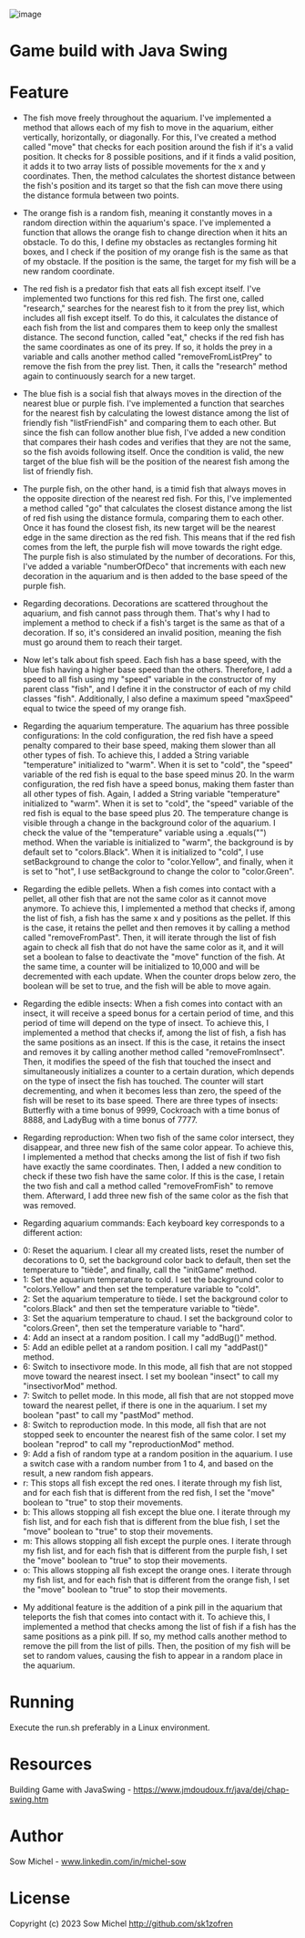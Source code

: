 ![image](https://github.com/sk1zofren/ProjetHelbAquarium/assets/120064745/37751c42-c79c-4c2a-a674-30a9f7dd1540)


# Game build with Java Swing 


# Feature  



- The fish move freely throughout the aquarium. I've implemented a method that allows each of my fish to move in the aquarium, either vertically, horizontally, or diagonally. For this, I've created a method called "move" that checks for each position around the fish if it's a valid position. It checks for 8 possible positions, and if it finds a valid position, it adds it to two array lists of possible movements for the x and y coordinates. Then, the method calculates the shortest distance between the fish's position and its target so that the fish can move there using the distance formula between two points.
  
- The orange fish is a random fish, meaning it constantly moves in a random direction within the aquarium's space. I've implemented a function that allows the orange fish to change direction when it hits an obstacle. To do this, I define my obstacles as rectangles forming hit boxes, and I check if the position of my orange fish is the same as that of my obstacle. If the position is the same, the target for my fish will be a new random coordinate.


- The red fish is a predator fish that eats all fish except itself. I've implemented two functions for this red fish. The first one, called "research," searches for the nearest fish to it from the prey list, which includes all fish except itself. To do this, it calculates the distance of each fish from the list and compares them to keep only the smallest distance.
The second function, called "eat," checks if the red fish has the same coordinates as one of its prey. If so, it holds the prey in a variable and calls another method called "removeFromListPrey" to remove the fish from the prey list. Then, it calls the "research" method again to continuously search for a new target.

- The blue fish is a social fish that always moves in the direction of the nearest blue or purple fish. I've implemented a function that searches for the nearest fish by calculating the lowest distance among the list of friendly fish "listFriendFish" and comparing them to each other. But since the fish can follow another blue fish, I've added a new condition that compares their hash codes and verifies that they are not the same, so the fish avoids following itself. Once the condition is valid, the new target of the blue fish will be the position of the nearest fish among the list of friendly fish.

- The purple fish, on the other hand, is a timid fish that always moves in the opposite direction of the nearest red fish. For this, I've implemented a method called "go" that calculates the closest distance among the list of red fish using the distance formula, comparing them to each other. Once it has found the closest fish, its new target will be the nearest edge in the same direction as the red fish. This means that if the red fish comes from the left, the purple fish will move towards the right edge. The purple fish is also stimulated by the number of decorations. For this, I've added a variable "numberOfDeco" that increments with each new decoration in the aquarium and is then added to the base speed of the purple fish.

- Regarding decorations.
Decorations are scattered throughout the aquarium, and fish cannot pass through them. That's why I had to implement a method to check if a fish's target is the same as that of a decoration. If so, it's considered an invalid position, meaning the fish must go around them to reach their target.

- Now let's talk about fish speed.
Each fish has a base speed, with the blue fish having a higher base speed than the others. Therefore, I add a speed to all fish using my "speed" variable in the constructor of my parent class "fish", and I define it in the constructor of each of my child classes "fish". Additionally, I also define a maximum speed "maxSpeed" equal to twice the speed of my orange fish.

- Regarding the aquarium temperature.
The aquarium has three possible configurations:
In the cold configuration, the red fish have a speed penalty compared to their base speed, making them slower than all other types of fish. To achieve this, I added a String variable "temperature" initialized to "warm". When it is set to "cold", the "speed" variable of the red fish is equal to the base speed minus 20.
In the warm configuration, the red fish have a speed bonus, making them faster than all other types of fish. Again, I added a String variable "temperature" initialized to "warm". When it is set to "cold", the "speed" variable of the red fish is equal to the base speed plus 20.
The temperature change is visible through a change in the background color of the aquarium. I check the value of the "temperature" variable using a .equals("") method. When the variable is initialized to "warm", the background is by default set to "colors.Black". When it is initialized to "cold", I use setBackground to change the color to "color.Yellow", and finally, when it is set to "hot", I use setBackground to change the color to "color.Green".

- Regarding the edible pellets.
When a fish comes into contact with a pellet, all other fish that are not the same color as it cannot move anymore. To achieve this, I implemented a method that checks if, among the list of fish, a fish has the same x and y positions as the pellet. If this is the case, it retains the pellet and then removes it by calling a method called "removeFromPast". Then, it will iterate through the list of fish again to check all fish that do not have the same color as it, and it will set a boolean to false to deactivate the "move" function of the fish. At the same time, a counter will be initialized to 10,000 and will be decremented with each update. When the counter drops below zero, the boolean will be set to true, and the fish will be able to move again.

- Regarding the edible insects:
When a fish comes into contact with an insect, it will receive a speed bonus for a certain period of time, and this period of time will depend on the type of insect. To achieve this, I implemented a method that checks if, among the list of fish, a fish has the same positions as an insect. If this is the case, it retains the insect and removes it by calling another method called "removeFromInsect". Then, it modifies the speed of the fish that touched the insect and simultaneously initializes a counter to a certain duration, which depends on the type of insect the fish has touched. The counter will start decrementing, and when it becomes less than zero, the speed of the fish will be reset to its base speed. There are three types of insects: Butterfly with a time bonus of 9999, Cockroach with a time bonus of 8888, and LadyBug with a time bonus of 7777.

- Regarding reproduction:
When two fish of the same color intersect, they disappear, and three new fish of the same color appear. To achieve this, I implemented a method that checks among the list of fish if two fish have exactly the same coordinates. Then, I added a new condition to check if these two fish have the same color. If this is the case, I retain the two fish and call a method called "removeFromFish" to remove them. Afterward, I add three new fish of the same color as the fish that was removed.

- Regarding aquarium commands:
Each keyboard key corresponds to a different action:
* 0: Reset the aquarium. I clear all my created lists, reset the number of decorations to 0, set the background color back to default, then set the temperature to "tiède", and finally, call the "initGame" method.
* 1: Set the aquarium temperature to cold. I set the background color to "colors.Yellow" and then set the temperature variable to "cold".
* 2: Set the aquarium temperature to tiède. I set the background color to "colors.Black" and then set the temperature variable to "tiède".
* 3: Set the aquarium temperature to chaud. I set the background color to "colors.Green", then set the temperature variable to "hard".
* 4: Add an insect at a random position. I call my "addBug()" method.
* 5: Add an edible pellet at a random position. I call my "addPast()" method.
* 6: Switch to insectivore mode. In this mode, all fish that are not stopped move toward the nearest insect. I set my boolean "insect" to call my "insectivorMod" method.
* 7: Switch to pellet mode. In this mode, all fish that are not stopped move toward the nearest pellet, if there is one in the aquarium. I set my boolean "past" to call my "pastMod" method.
* 8: Switch to reproduction mode. In this mode, all fish that are not stopped seek to encounter the nearest fish of the same color. I set my boolean "reprod" to call my "reproductionMod" method.
* 9: Add a fish of random type at a random position in the aquarium. I use a switch case with a random number from 1 to 4, and based on the result, a new random fish appears.
* r: This stops all fish except the red ones. I iterate through my fish list, and for each fish that is different from the red fish, I set the "move" boolean to "true" to stop their movements.
* b: This allows stopping all fish except the blue one. I iterate through my fish list, and for each fish that is different from the blue fish, I set the "move" boolean to "true" to stop their movements.
* m: This allows stopping all fish except the purple ones. I iterate through my fish list, and for each fish that is different from the purple fish, I set the "move" boolean to "true" to stop their movements.
* o: This allows stopping all fish except the orange ones. I iterate through my fish list, and for each fish that is different from the orange fish, I set the "move" boolean to "true" to stop their movements.

- My additional feature is the addition of a pink pill in the aquarium that teleports the fish that comes into contact with it. To achieve this, I implemented a method that checks among the list of fish if a fish has the same positions as a pink pill. If so, my method calls another method to remove the pill from the list of pills. Then, the position of my fish will be set to random values, causing the fish to appear in a random place in the aquarium.



# Running
Execute the run.sh preferably in a Linux environment.
# Resources
Building Game with JavaSwing - https://www.jmdoudoux.fr/java/dej/chap-swing.htm
  
# Author
Sow Michel - www.linkedin.com/in/michel-sow
# License

Copyright (c) 2023 Sow Michel http://github.com/sk1zofren



